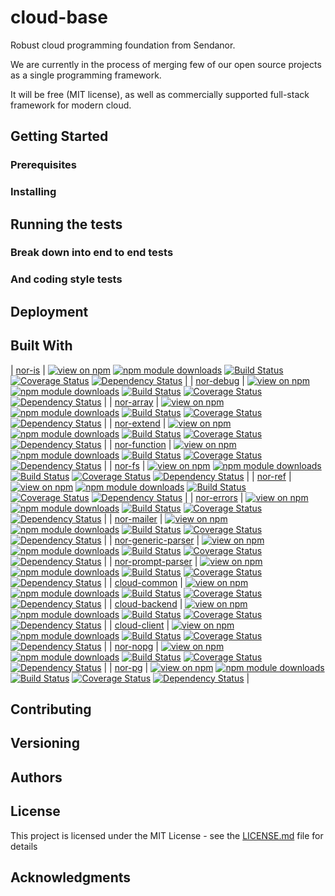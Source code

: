# cloud-base

Robust cloud programming foundation from Sendanor.

We are currently in the process of merging few of our open source projects as a single programming framework. 

It will be free (MIT license), as well as commercially supported full-stack framework for modern cloud.

## Getting Started

<!---
These instructions will get you a copy of the project up and running on your local machine for development and testing purposes. See deployment for notes on how to deploy the project on a live system.
-->

### Prerequisites

<!---
What things you need to install the software and how to install them

```
Give examples
```
-->

### Installing

<!---
A step by step series of examples that tell you have to get a development env running

Say what the step will be

```
Give the example
```

And repeat

```
until finished
```

End with an example of getting some data out of the system or using it for a little demo

-->

## Running the tests

<!---
Explain how to run the automated tests for this system
-->

### Break down into end to end tests

<!---
Explain what these tests test and why

```
Give an example
```
--> 

### And coding style tests

<!---
Explain what these tests test and why

```
Give an example
```
-->

## Deployment

<!---
Add additional notes about how to deploy this on a live system
-->

## Built With

<!---
* [Dropwizard](http://www.dropwizard.io/1.0.2/docs/) - The web framework used
* [Maven](https://maven.apache.org/) - Dependency Management
* [ROME](https://rometools.github.io/rome/) - Used to generate RSS Feeds
-->

| [nor-is](https://github.com/sendanor/nor-is) | [![view on npm](http://img.shields.io/npm/v/nor-is.svg)](https://www.npmjs.org/package/nor-is) [![npm module downloads](http://img.shields.io/npm/dt/nor-is.svg)](https://www.npmjs.org/package/nor-is) [![Build Status](https://travis-ci.org/sendanor/nor-is.svg?branch=master)](https://travis-ci.org/sendanor/nor-is) [![Coverage Status](https://coveralls.io/repos/github/sendanor/nor-is/badge.svg?branch=master)](https://coveralls.io/github/sendanor/nor-is?branch=master) [![Dependency Status](https://david-dm.org/sendanor/nor-is.svg)](https://david-dm.org/sendanor/nor-is) |
| [nor-debug](https://github.com/sendanor/nor-debug) | [![view on npm](http://img.shields.io/npm/v/nor-debug.svg)](https://www.npmjs.org/package/nor-debug) [![npm module downloads](http://img.shields.io/npm/dt/nor-debug.svg)](https://www.npmjs.org/package/nor-debug) [![Build Status](https://travis-ci.org/sendanor/nor-debug.svg?branch=master)](https://travis-ci.org/sendanor/nor-debug) [![Coverage Status](https://coveralls.io/repos/github/sendanor/nor-debug/badge.svg?branch=master)](https://coveralls.io/github/sendanor/nor-debug?branch=master) [![Dependency Status](https://david-dm.org/sendanor/nor-debug.svg)](https://david-dm.org/sendanor/nor-debug) |
| [nor-array](https://github.com/sendanor/nor-array) | [![view on npm](http://img.shields.io/npm/v/nor-array.svg)](https://www.npmjs.org/package/nor-array) [![npm module downloads](http://img.shields.io/npm/dt/nor-array.svg)](https://www.npmjs.org/package/nor-array) [![Build Status](https://travis-ci.org/sendanor/nor-array.svg?branch=master)](https://travis-ci.org/sendanor/nor-array) [![Coverage Status](https://coveralls.io/repos/github/sendanor/nor-array/badge.svg?branch=master)](https://coveralls.io/github/sendanor/nor-array?branch=master) [![Dependency Status](https://david-dm.org/sendanor/nor-array.svg)](https://david-dm.org/sendanor/nor-array) |
| [nor-extend](https://github.com/sendanor/nor-extend) | [![view on npm](http://img.shields.io/npm/v/nor-extend.svg)](https://www.npmjs.org/package/nor-extend) [![npm module downloads](http://img.shields.io/npm/dt/nor-extend.svg)](https://www.npmjs.org/package/nor-extend) [![Build Status](https://travis-ci.org/sendanor/nor-extend.svg?branch=master)](https://travis-ci.org/sendanor/nor-extend) [![Coverage Status](https://coveralls.io/repos/github/sendanor/nor-extend/badge.svg?branch=master)](https://coveralls.io/github/sendanor/nor-extend?branch=master) [![Dependency Status](https://david-dm.org/sendanor/nor-extend.svg)](https://david-dm.org/sendanor/nor-extend) |
| [nor-function](https://github.com/sendanor/nor-function) | [![view on npm](http://img.shields.io/npm/v/nor-function.svg)](https://www.npmjs.org/package/nor-function) [![npm module downloads](http://img.shields.io/npm/dt/nor-function.svg)](https://www.npmjs.org/package/nor-function) [![Build Status](https://travis-ci.org/sendanor/nor-function.svg?branch=master)](https://travis-ci.org/sendanor/nor-function) [![Coverage Status](https://coveralls.io/repos/github/sendanor/nor-function/badge.svg?branch=master)](https://coveralls.io/github/sendanor/nor-function?branch=master) [![Dependency Status](https://david-dm.org/sendanor/nor-function.svg)](https://david-dm.org/sendanor/nor-function) |
| [nor-fs](https://github.com/sendanor/nor-fs) | [![view on npm](http://img.shields.io/npm/v/nor-fs.svg)](https://www.npmjs.org/package/nor-fs) [![npm module downloads](http://img.shields.io/npm/dt/nor-fs.svg)](https://www.npmjs.org/package/nor-fs) [![Build Status](https://travis-ci.org/sendanor/nor-fs.svg?branch=master)](https://travis-ci.org/sendanor/nor-fs) [![Coverage Status](https://coveralls.io/repos/github/sendanor/nor-fs/badge.svg?branch=master)](https://coveralls.io/github/sendanor/nor-fs?branch=master) [![Dependency Status](https://david-dm.org/sendanor/nor-fs.svg)](https://david-dm.org/sendanor/nor-fs) |
| [nor-ref](https://github.com/sendanor/nor-ref) | [![view on npm](http://img.shields.io/npm/v/nor-ref.svg)](https://www.npmjs.org/package/nor-ref) [![npm module downloads](http://img.shields.io/npm/dt/nor-ref.svg)](https://www.npmjs.org/package/nor-ref) [![Build Status](https://travis-ci.org/sendanor/nor-ref.svg?branch=master)](https://travis-ci.org/sendanor/nor-ref) [![Coverage Status](https://coveralls.io/repos/github/sendanor/nor-ref/badge.svg?branch=master)](https://coveralls.io/github/sendanor/nor-ref?branch=master) [![Dependency Status](https://david-dm.org/sendanor/nor-ref.svg)](https://david-dm.org/sendanor/nor-ref) |
| [nor-errors](https://github.com/sendanor/nor-errors) | [![view on npm](http://img.shields.io/npm/v/nor-errors.svg)](https://www.npmjs.org/package/nor-errors) [![npm module downloads](http://img.shields.io/npm/dt/nor-errors.svg)](https://www.npmjs.org/package/nor-errors) [![Build Status](https://travis-ci.org/sendanor/nor-errors.svg?branch=master)](https://travis-ci.org/sendanor/nor-errors) [![Coverage Status](https://coveralls.io/repos/github/sendanor/nor-errors/badge.svg?branch=master)](https://coveralls.io/github/sendanor/nor-errors?branch=master) [![Dependency Status](https://david-dm.org/sendanor/nor-errors.svg)](https://david-dm.org/sendanor/nor-errors) |
| [nor-mailer](https://github.com/sendanor/nor-mailer) | [![view on npm](http://img.shields.io/npm/v/nor-mailer.svg)](https://www.npmjs.org/package/nor-mailer) [![npm module downloads](http://img.shields.io/npm/dt/nor-mailer.svg)](https://www.npmjs.org/package/nor-mailer) [![Build Status](https://travis-ci.org/sendanor/nor-mailer.svg?branch=master)](https://travis-ci.org/sendanor/nor-mailer) [![Coverage Status](https://coveralls.io/repos/github/sendanor/nor-mailer/badge.svg?branch=master)](https://coveralls.io/github/sendanor/nor-mailer?branch=master) [![Dependency Status](https://david-dm.org/sendanor/nor-mailer.svg)](https://david-dm.org/sendanor/nor-mailer) |
| [nor-generic-parser](https://github.com/sendanor/nor-generic-parser) | [![view on npm](http://img.shields.io/npm/v/nor-generic-parser.svg)](https://www.npmjs.org/package/nor-generic-parser) [![npm module downloads](http://img.shields.io/npm/dt/nor-generic-parser.svg)](https://www.npmjs.org/package/nor-generic-parser) [![Build Status](https://travis-ci.org/sendanor/nor-generic-parser.svg?branch=master)](https://travis-ci.org/sendanor/nor-generic-parser) [![Coverage Status](https://coveralls.io/repos/github/sendanor/nor-generic-parser/badge.svg?branch=master)](https://coveralls.io/github/sendanor/nor-generic-parser?branch=master) [![Dependency Status](https://david-dm.org/sendanor/nor-generic-parser.svg)](https://david-dm.org/sendanor/nor-generic-parser) |
| [nor-prompt-parser](https://github.com/sendanor/nor-prompt-parser) | [![view on npm](http://img.shields.io/npm/v/nor-prompt-parser.svg)](https://www.npmjs.org/package/nor-prompt-parser) [![npm module downloads](http://img.shields.io/npm/dt/nor-prompt-parser.svg)](https://www.npmjs.org/package/nor-prompt-parser) [![Build Status](https://travis-ci.org/sendanor/nor-prompt-parser.svg?branch=master)](https://travis-ci.org/sendanor/nor-prompt-parser) [![Coverage Status](https://coveralls.io/repos/github/sendanor/nor-prompt-parser/badge.svg?branch=master)](https://coveralls.io/github/sendanor/nor-prompt-parser?branch=master) [![Dependency Status](https://david-dm.org/sendanor/nor-prompt-parser.svg)](https://david-dm.org/sendanor/nor-prompt-parser) |
| [cloud-common](https://github.com/sendanor/cloud-common) | [![view on npm](http://img.shields.io/npm/v/cloud-common.svg)](https://www.npmjs.org/package/cloud-common) [![npm module downloads](http://img.shields.io/npm/dt/cloud-common.svg)](https://www.npmjs.org/package/cloud-common) [![Build Status](https://travis-ci.org/sendanor/cloud-common.svg?branch=master)](https://travis-ci.org/sendanor/cloud-common) [![Coverage Status](https://coveralls.io/repos/github/sendanor/cloud-common/badge.svg?branch=master)](https://coveralls.io/github/sendanor/cloud-common?branch=master) [![Dependency Status](https://david-dm.org/sendanor/cloud-common.svg)](https://david-dm.org/sendanor/cloud-common) |
| [cloud-backend](https://github.com/sendanor/cloud-backend) | [![view on npm](http://img.shields.io/npm/v/cloud-backend.svg)](https://www.npmjs.org/package/cloud-backend) [![npm module downloads](http://img.shields.io/npm/dt/cloud-backend.svg)](https://www.npmjs.org/package/cloud-backend) [![Build Status](https://travis-ci.org/sendanor/cloud-backend.svg?branch=master)](https://travis-ci.org/sendanor/cloud-backend) [![Coverage Status](https://coveralls.io/repos/github/sendanor/cloud-backend/badge.svg?branch=master)](https://coveralls.io/github/sendanor/cloud-backend?branch=master) [![Dependency Status](https://david-dm.org/sendanor/cloud-backend.svg)](https://david-dm.org/sendanor/cloud-backend) |
| [cloud-client](https://github.com/sendanor/cloud-client) | [![view on npm](http://img.shields.io/npm/v/cloud-client.svg)](https://www.npmjs.org/package/cloud-client) [![npm module downloads](http://img.shields.io/npm/dt/cloud-client.svg)](https://www.npmjs.org/package/cloud-client) [![Build Status](https://travis-ci.org/sendanor/cloud-client.svg?branch=master)](https://travis-ci.org/sendanor/cloud-client) [![Coverage Status](https://coveralls.io/repos/github/sendanor/cloud-client/badge.svg?branch=master)](https://coveralls.io/github/sendanor/cloud-client?branch=master) [![Dependency Status](https://david-dm.org/sendanor/cloud-client.svg)](https://david-dm.org/sendanor/cloud-client) |
| [nor-nopg](https://github.com/sendanor/nor-nopg) | [![view on npm](http://img.shields.io/npm/v/nor-nopg.svg)](https://www.npmjs.org/package/nor-nopg) [![npm module downloads](http://img.shields.io/npm/dt/nor-nopg.svg)](https://www.npmjs.org/package/nor-nopg) [![Build Status](https://travis-ci.org/sendanor/nor-nopg.svg?branch=master)](https://travis-ci.org/sendanor/nor-nopg) [![Coverage Status](https://coveralls.io/repos/github/sendanor/nor-nopg/badge.svg?branch=master)](https://coveralls.io/github/sendanor/nor-nopg?branch=master) [![Dependency Status](https://david-dm.org/sendanor/nor-nopg.svg)](https://david-dm.org/sendanor/nor-nopg) |
| [nor-pg](https://github.com/sendanor/nor-pg) | [![view on npm](http://img.shields.io/npm/v/nor-pg.svg)](https://www.npmjs.org/package/nor-pg) [![npm module downloads](http://img.shields.io/npm/dt/nor-pg.svg)](https://www.npmjs.org/package/nor-pg) [![Build Status](https://travis-ci.org/sendanor/nor-pg.svg?branch=master)](https://travis-ci.org/sendanor/nor-pg) [![Coverage Status](https://coveralls.io/repos/github/sendanor/nor-pg/badge.svg?branch=master)](https://coveralls.io/github/sendanor/nor-pg?branch=master) [![Dependency Status](https://david-dm.org/sendanor/nor-pg.svg)](https://david-dm.org/sendanor/nor-pg) |

## Contributing

<!---
Please read [CONTRIBUTING.md](https://gist.github.com/PurpleBooth/b24679402957c63ec426) for details on our code of conduct, and the process for submitting pull requests to us.
-->

## Versioning

<!---
We use [SemVer](http://semver.org/) for versioning. For the versions available, see the [tags on this repository](https://github.com/your/project/tags). 
-->

## Authors

<!---
* **Billie Thompson** - *Initial work* - [PurpleBooth](https://github.com/PurpleBooth)

See also the list of [contributors](https://github.com/your/project/contributors) who participated in this project.
-->

## License

This project is licensed under the MIT License - see the [LICENSE.md](LICENSE.md) file for details

## Acknowledgments

<!---
* Hat tip to anyone who's code was used
* Inspiration
* etc
-->
